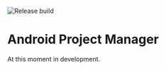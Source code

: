 ![Release build](https://img.shields.io/github/workflow/status/lem0nez/apm/CMake/main?label=release)

# Android Project Manager
At this moment in development.
